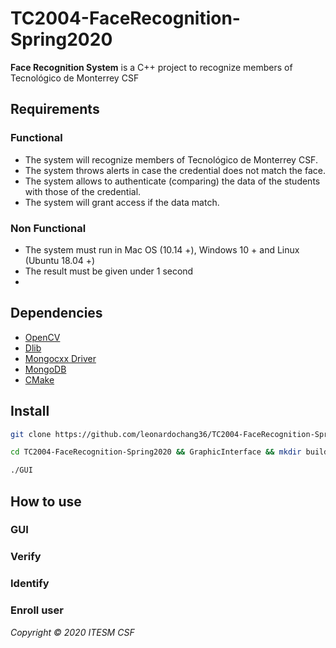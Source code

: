 # TC2004-FaceRecognition-Spring2020

**Face Recognition System** is a C++ project to recognize members of Tecnológico de Monterrey CSF

## Requirements

### Functional 
- The system will recognize members of Tecnológico de Monterrey CSF.
- The system throws alerts in case the credential does not match the face.
- The system allows to authenticate (comparing) the data of the students with those of the credential.
- The system will grant access if the data match.


### Non Functional
- The system must run in Mac OS (10.14 +), Windows 10 + and Linux (Ubuntu 18.04 +)
- The result must be given under 1 second
- 

## Dependencies

- [OpenCV](https://docs.opencv.org/master/d7/d9f/tutorial_linux_install.html)
- [Dlib](https://github.com/davisking/dlib)
- [Mongocxx Driver](http://mongocxx.org/mongocxx-v3/installation/)
- [MongoDB](https://www.mongodb.com/download-center/community)
- [CMake](https://cmake.org/download/)

## Install

```sh
git clone https://github.com/leonardochang36/TC2004-FaceRecognition-Spring2020.git

cd TC2004-FaceRecognition-Spring2020 && GraphicInterface && mkdir build && cmake .. && make

./GUI
```

## How to use

### GUI

### Verify

### Identify

### Enroll user


*Copyright © 2020 ITESM CSF*
